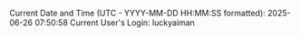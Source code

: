 Current Date and Time (UTC - YYYY-MM-DD HH:MM:SS formatted): 2025-06-26 07:50:58
Current User's Login: luckyaiman

